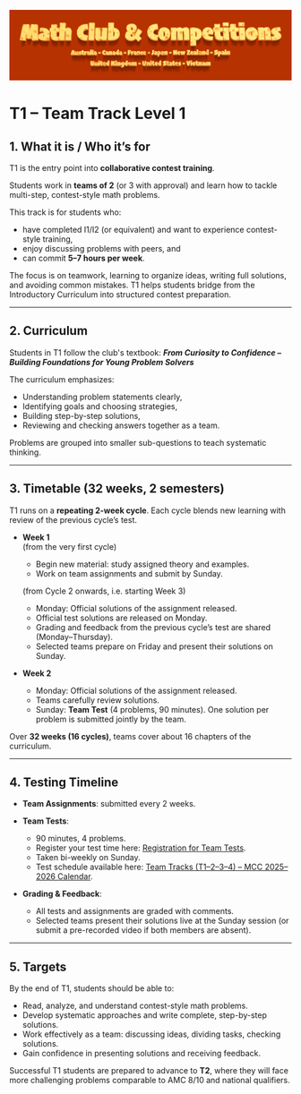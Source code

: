 ![Math Club & Competitions (MCC)](./img/MCC-2024-Logo-Large.png)

# T1 – Team Track Level 1

## 1. What it is / Who it’s for  
T1 is the entry point into **collaborative contest training**.  

Students work in **teams of 2** (or 3 with approval) and learn how to tackle multi-step, contest-style math problems.  

This track is for students who:  
- have completed I1/I2 (or equivalent) and want to experience contest-style training,  
- enjoy discussing problems with peers, and  
- can commit **5–7 hours per week**.  

The focus is on teamwork, learning to organize ideas, writing full solutions, and avoiding common mistakes. T1 helps students bridge from the Introductory Curriculum into structured contest preparation.  

---

## 2. Curriculum  
Students in T1 follow the club's textbook: **_From Curiosity to Confidence – Building Foundations for Young Problem Solvers_**  

The curriculum emphasizes:  
- Understanding problem statements clearly,  
- Identifying goals and choosing strategies,  
- Building step-by-step solutions,  
- Reviewing and checking answers together as a team.  

Problems are grouped into smaller sub-questions to teach systematic thinking.  

---

## 3. Timetable (32 weeks, 2 semesters)  
T1 runs on a **repeating 2-week cycle**. Each cycle blends new learning with review of the previous cycle’s test.  

- **Week 1**  
  (from the very first cycle)  
  - Begin new material: study assigned theory and examples.  
  - Work on team assignments and submit by Sunday.  

  (from Cycle 2 onwards, i.e. starting Week 3)  
  - Monday: Official solutions of the assignment released.  
  - Official test solutions are released on Monday.  
  - Grading and feedback from the previous cycle’s test are shared (Monday–Thursday).  
  - Selected teams prepare on Friday and present their solutions on Sunday.  

- **Week 2**  
  - Monday: Official solutions of the assignment released.  
  - Teams carefully review solutions.  
  - Sunday: **Team Test** (4 problems, 90 minutes). One solution per problem is submitted jointly by the team.  

Over **32 weeks (16 cycles)**, teams cover about 16 chapters of the curriculum.  

---

## 4. Testing Timeline  
- **Team Assignments**: submitted every 2 weeks.  
- **Team Tests**:  
  - 90 minutes, 4 problems.  
  - Register your test time here: [Registration for Team Tests](https://forms.gle/j4xapHha1oJiMviW9).  
  - Taken bi-weekly on Sunday.  
  - Test schedule available here: [Team Tracks (T1–2–3–4) – MCC 2025–2026 Calendar](https://calendar.google.com/calendar/u/0?cid=YTFjMTNlNGEyY2M3NjdjNGRlYjYzNTMwMTk4NzRlNmIwNDQxOGZjYTEzOWQ1ZTRiOWM5OGJjOWI3NWViMmFkMUBncm91cC5jYWxlbmRhci5nb29nbGUuY29t).  

- **Grading & Feedback**:  
  - All tests and assignments are graded with comments.  
  - Selected teams present their solutions live at the Sunday session (or submit a pre-recorded video if both members are absent).  

---

## 5. Targets  
By the end of T1, students should be able to:  
- Read, analyze, and understand contest-style math problems.  
- Develop systematic approaches and write complete, step-by-step solutions.  
- Work effectively as a team: discussing ideas, dividing tasks, checking solutions.  
- Gain confidence in presenting solutions and receiving feedback.  

Successful T1 students are prepared to advance to **T2**, where they will face more challenging problems comparable to AMC 8/10 and national qualifiers.  